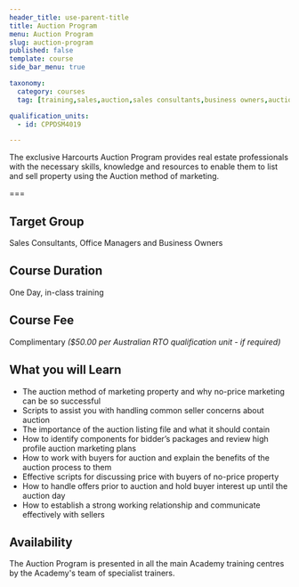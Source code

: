 ```yaml
---
header_title: use-parent-title
title: Auction Program
menu: Auction Program
slug: auction-program
published: false
template: course
side_bar_menu: true

taxonomy:
  category: courses
  tag: [training,sales,auction,sales consultants,business owners,auctioneer,managers]

qualification_units:
  - id: CPPDSM4019

---
```


The exclusive Harcourts Auction Program provides real estate professionals with the necessary skills, knowledge and resources to enable them to list and sell property using the Auction method of marketing.

===

## Target Group
Sales Consultants, Office Managers and Business Owners

## Course Duration 
One Day, in-class training

## Course Fee
Complimentary *($50.00 per Australian RTO qualification unit - if required)*

## What you will Learn
- The auction method of marketing property and why no-price marketing can be so successful
- Scripts to assist you with handling common seller concerns about auction
- The importance of the auction listing file and what it should contain
- How to identify components for bidder’s packages and review high profile auction marketing plans
- How to work with buyers for auction and explain the benefits of the auction process to them
- Effective scripts for discussing price with buyers of no-price property
- How to handle offers prior to auction and hold buyer interest up until the auction day
- How to establish a strong working relationship and communicate effectively with sellers

## Availability
The Auction Program is presented in all the main Academy training centres by the Academy's team of specialist trainers.
